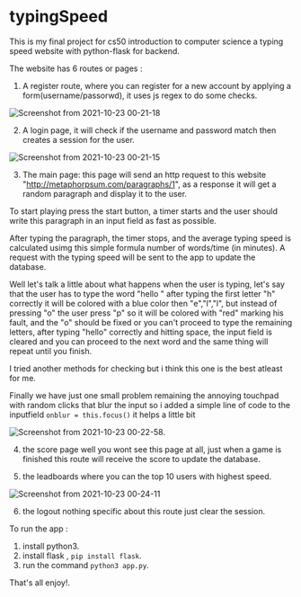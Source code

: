 # typingSpeed

This is my final project for cs50 introduction to computer science
a typing speed website with python-flask for backend.

The website has 6 routes or pages :

1. A register route, where you can register for a new account by applying a form(username/passorwd), it uses js regex to do some checks.

![Screenshot from 2021-10-23 00-21-18](https://user-images.githubusercontent.com/84613279/138524327-bb3bc971-8f53-4790-b599-4670b69fd53d.png)

2. A login page, it will check if the username and password match then creates a session for the user.

![Screenshot from 2021-10-23 00-21-15](https://user-images.githubusercontent.com/84613279/138524351-42e9f165-d53e-428f-8bd6-412cc57ced45.png)

3. The main page: this page will send an http request to this website "http://metaphorpsum.com/paragraphs/1", as a response it will get a random paragraph and display it to the user. 

To start playing press the start button, a timer starts and the user should write this paragraph in an input field as fast as possible. 

After typing the paragraph, the timer stops, and the average typing speed is calculated usimg this simple formula  number of words/time (in minutes). A request with the typing speed will be sent to the app to update the database.

Well let's talk a little about what happens when the user is typing, let's say that the user has to type the word "hello "
after typing the first letter "h"
correctly it will be colored with a blue color then "e","l","l", but instead of pressing "o" the user press "p" so it will be colored with "red" marking his fault, and the "o"
should be fixed or you can't proceed to type the remaining letters,
after typing "hello" correctly and hitting space, the input field is cleared and you can proceed to the next word and the same thing will repeat until you finish.

I tried another methods for checking but i think this one is the best atleast for me. 

Finally we have just one small problem remaining
the annoying touchpad with random clicks that blur the input so i added a simple line of code to the inputfield
`onblur = this.focus()` it helps a little bit

![Screenshot from 2021-10-23 00-22-58](https://user-images.githubusercontent.com/84613279/138524450-6cac3b5b-38e0-4797-8d85-01014d35a89b.png).

4. the score page well you wont see this page at all, just when a game is finished this route will receive the score to update the database.

5. the leadboards where you can the top 10 users with highest speed.

![Screenshot from 2021-10-23 00-24-11](https://user-images.githubusercontent.com/84613279/138524560-6c4a1f57-32dc-4624-a852-219eaea54f9c.png)

6. the logout nothing specific about this route just clear the
session.

To run the app :

1. install python3.
2. install flask , `pip install flask`.
3. run the command `python3 app.py`.

That's all enjoy!.
